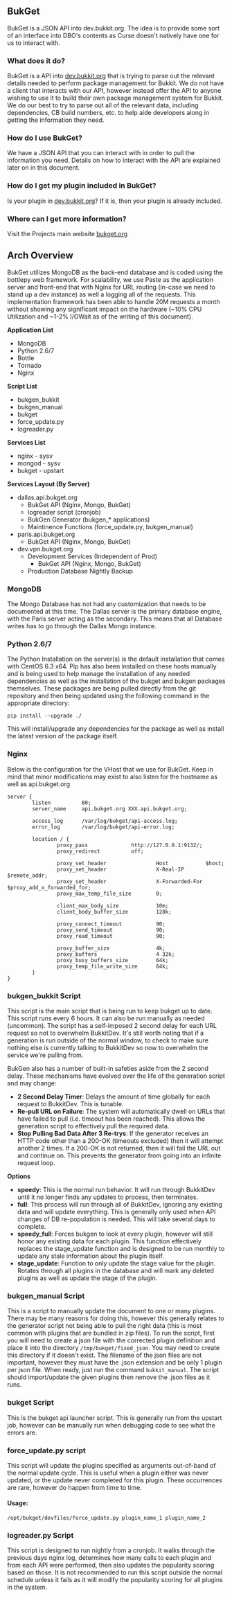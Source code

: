 ## BukGet
BukGet is a JSON API into dev.bukkit.org.  The idea is to provide some sort of
an interface into DBO's contents as Curse doesn't natively have one for us to
interact with.

### What does it do?
BukGet is a API into [dev.bukkit.org][dbo] that
is trying to parse out the relevant details needed to perform package
management for Bukkit.  We do not have a client that interacts with our API,
however instead offer the API to anyone wishing to use it to build their own
package management system for Bukkit.  We do our best to try to parse out all
of the relevant data, including dependencies, CB build numbers, etc. to help
aide developers along in getting the information they need.

### How do I use BukGet?
We have a JSON API that you can interact with in order to pull the information
you need.  Details on how to interact with the API are explained later on in
this document.

### How do I get my plugin included in BukGet?
Is your plugin in [dev.bukkit.org][dbo]?  If it is, then your plugin is
already included.


### Where can I get more information?

Visit the Projects main website [bukget.org][bukget]

[bukget]: http://bukget.org
[dbo]: http://dev.bukkit.org

## Arch Overview

BukGet utilizes MongoDB as the back-end database and is coded using the bottlepy web framework.  For scalability, we use Paste as the application server and front-end that with Nginx for URL routing (in-case we need to stand up a dev instance) as well a logging all of the requests.  This implementation framework has been able to handle 20M requests a month without showing any significant impact on the hardware (~10% CPU Utilization and ~1-2% I/OWait as of the writing of this document).

__Application List__

* MongoDB
* Python 2.6/7
* Bottle
* Tornado
* Nginx

__Script List__

* bukgen_bukkit
* bukgen_manual
* bukget
* force_update.py
* logreader.py

__Services List__

* nginx - sysv
* mongod - sysv
* bukget - upstart


__Services Layout (By Server)__

* dallas.api.bukget.org
    * BukGet API (Nginx, Mongo, BukGet)
    * logreader script (cronjob)
    * BukGen Generator (bukgen_* applications)
    * Maintinence Functions (force_update.py, bukgen_manual)
* paris.api.bukget.org
    * BukGet API (Nginx, Mongo, BukGet)
* dev.vpn.bukget.org
    * Development Services (Independent of Prod)
        * BukGet API (Nginx, Mongo, BukGet)
    * Production Database Nightly Backup


### MongoDB

The Mongo Database has not had any customization that needs to be documented at this time.  The Dallas server is the primary database engine, with the Paris server acting as the secondary.  This means that all Database writes has to go through the Dallas Mongo instance.


### Python 2.6/7

The Python Installation on the server(s) is the default installation that comes with CentOS 6.3 x64.  Pip has also been installed on these hosts manually and is being used to help manage the installation of any needed dependencies as well as the installation of the bukget and bukgen packages themselves.  These packages are being pulled directly from the git repository and then being updated using the following command in the appropriate directory:

`pip install --upgrade ./`

This will install/upgrade any dependencies for the package as well as install the latest version of the package itself.


### Nginx

Below is the configuration for the VHost that we use for BukGet.  Keep in mind that minor modifications may exist to also listen for the hostname as well as api.bukget.org

    server {
            listen          80;
            server_name     api.bukget.org XXX.api.bukget.org;

            access_log      /var/log/bukget/api-access.log;
            error_log       /var/log/bukget/api-error.log;

            location / {
                    proxy_pass              http://127.0.0.1:9132/;
                    proxy_redirect          off;

                    proxy_set_header                Host            $host;
                    proxy_set_header                X-Real-IP       $remote_addr;
                    proxy_set_header                X-Forwarded-For $proxy_add_x_forwarded_for;
                    proxy_max_temp_file_size        0;

                    client_max_body_size            10m;
                    client_body_buffer_size         128k;

                    proxy_connect_timeout           90;
                    proxy_send_timeout              90;
                    proxy_read_timeout              90;

                    proxy_buffer_size               4k;
                    proxy_buffers                   4 32k;
                    proxy_busy_buffers_size         64k;
                    proxy_temp_file_write_size      64k;
            }
    }


### bukgen_bukkit Script

This script is the main script that is being run to keep bukget up to date.  This script runs every 6 hours.  It can also be run manually as needed (uncommon).  The script has a self-imposed 2 second delay for each URL request so not to overwhelm BukkitDev.  It's still worth noting that if a generation is run outside of the normal window, to check to make sure nothing else is currently talking to BukkitDev so now to overwhelm the service we're pulling from.

BukGen also has a number of built-in safeties aside from the 2 second delay.  These mechanisms have evolved over the life of the generation script and may change:

* __2 Second Delay Timer__: Delays the amount of time globally for each request to BukkitDev.  This is tunable.
* __Re-pull URL on Failure__: The system will automatically dwell on URLs that have failed to pull (i.e. timeout has been reached).  This allows the generation script to effectively pull the required data.
* __Stop Pulling Bad Data After 3 Re-trys__: If the generator receives an HTTP code other than a 200-OK (timeouts excluded) then it will attempt another 2 times.  If a 200-OK is not returned, then it will fail the URL out and continue on.  This prevents the generator from going into an infinite request loop.

__Options__

* __speedy__: This is the normal run behavior.  It will run through BukkitDev until it no longer finds any updates to process, then terminates.
* __full__: This process will run through all of BukkitDev, ignoring any existing data and will update everything.  This is generally only used when API changes of DB re-population is needed.  This will take several days to complete.
* __speedy_full__: Forces bukgen to look at every plugin, however will still honor any existing data for each plugin.  This function effectively replaces the stage_update function and is designed to be run monthly to update any stale information about the plugin itself.
* __stage_update__: Function to only update the stage value for the plugin.  Rotates through all plugins in the database and will mark any deleted plugins as well as update the stage of the plugin.


### bukgen_manual Script

This is a script to manually update the document to one or many plugins.  There may be many reasons for doing this, however this generally relates to the generator script not being able to pull the right data (this is most common with plugins that are bundled in zip files).  To run the script, first you will need to create a json file with the corrected plugin definition and place it into the directory `/tmp/bukget/fixed_json`.  You may need to create this directory if it doesn't exist.  The filename of the json files are not important, however they must have the .json extension and be only 1 plugin per json file.  When ready, just run the command `bukkit_manual`.  The script should import/update the given plugins then remove the .json files as it runs.


### bukget Script

This is the bukget api launcher script.  This is generally run from the upstart job, however can be manually run when debugging code to see what the errors are.


### force_update.py script

This script will update the plugins specified as arguments out-of-band of the normal update cycle.  This is useful when a plugin either was never updated, or the update never completed for this plugin.  These occurrences are rare, however do happen from time to time.

#### Usage:

`/opt/bukget/devfiles/force_update.py plugin_name_1 plugin_name_2`


### logreader.py Script

This script is designed to run nightly from a cronjob.  It walks through the previous days nginx log, determines how many calls to each plugin and from each API were performed, then also updates the popularity scoring based on those.  It is not recommended to run this script outside the normal schedule unless it fails as it will modify the popularity scoring for all plugins in the system.